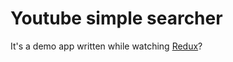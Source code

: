 # Youtube simple searcher

It's a demo app written while watching [Redux](https://www.udemy.com/react-redux/)?
